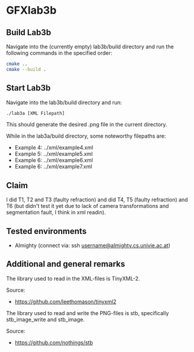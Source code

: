 # GFXlab3b

## Build Lab3b
Navigate into the (currently empty) lab3b/build directory and run the following commands in the specified order:
```bash
cmake ..
cmake --build .
```


## Start Lab3b
Navigate into the lab3b/build directory and run:
```bash
./lab3a [XML Filepath]
```
This should generate the desired .png file in the current directory.

While in the lab3a/build directory, some noteworthy filepaths are:
 - Example 4: ../xml/example4.xml
 - Example 5: ../xml/example5.xml
 - Example 6: ../xml/example6.xml
 - Example 6: ../xml/example7.xml



## Claim
I did T1, T2 and T3 (faulty refraction) and did T4, T5 (faulty refraction) and T6 (but didn't test it yet due to lack of camera transformations and segmentation fault, I think in xml readin).

## Tested environments
- Almighty (connect via: ssh username@almighty.cs.univie.ac.at)



## Additional and general remarks
The library used to read in the XML-files is TinyXML-2.

Source:
 - https://github.com/leethomason/tinyxml2

The library used to read and write the PNG-files is stb, specifically stb_image_write and stb_image.

Source:
 - https://github.com/nothings/stb